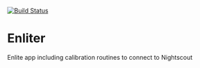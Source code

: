 [![Build Status](https://travis-ci.org/Fokko/enliter.svg)](https://travis-ci.org/Fokko/enliter)

# Enliter
Enlite app including calibration routines to connect to Nightscout
